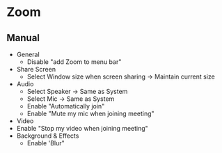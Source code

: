# Zoom

## Manual
* General
  * Disable "add Zoom to menu bar"
* Share Screen
  * Select Window size when screen sharing -> Maintain current size
* Audio
  * Select Speaker -> Same as System
  * Select Mic -> Same as System
  * Enable "Automatically join"
  * Enable "Mute my mic when joining meeting"
* Video
 * Enable "Stop my video when joining meeting"
* Background & Effects
  * Enable 'Blur"
